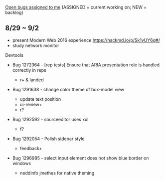 [Open bugs assigned to me](https://bugzilla.mozilla.org/buglist.cgi?quicksearch=assignee%3Agasolin%40mozilla.com) (ASSIGNED = current working on; NEW = backlog)

## 8/29 ~ 9/2

- present Modern Web 2016 experience https://hackmd.io/p/Sk1vUY6q#/
- study network monitor

Devtools

- Bug 1272364 - [rep tests] Ensure that ARIA presentation role is handled correctly in reps
  - r+ & landed

- Bug 1291638 - change color theme of box-model view
  - update text position
  - ui-review+
  - r?

- Bug 1292592 - sourceeditor uses xul
  - f?

- Bug 1292054 - Polish sidebar style
  - feedback+

- Bug 1296985 - select input element does not show blue border on windows
  - neddinfo jmethes for native theming
